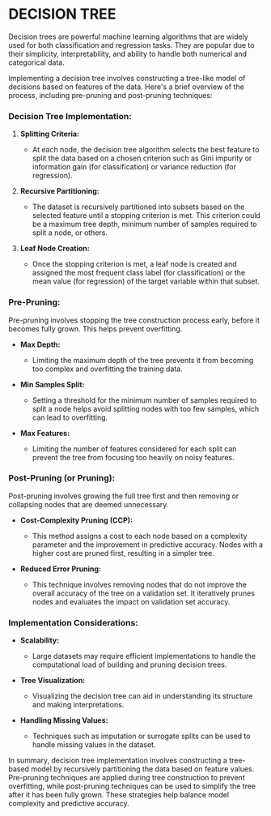# DECISION TREE
Decision trees are powerful machine learning algorithms that are widely used for both classification and regression tasks. They are popular due to their simplicity, interpretability, and ability to handle both numerical and categorical data.

Implementing a decision tree involves constructing a tree-like model of decisions based on features of the data. Here's a brief overview of the process, including pre-pruning and post-pruning techniques:

### Decision Tree Implementation:

1. **Splitting Criteria:**
   - At each node, the decision tree algorithm selects the best feature to split the data based on a chosen criterion such as Gini impurity or information gain (for classification) or variance reduction (for regression).
   
2. **Recursive Partitioning:**
   - The dataset is recursively partitioned into subsets based on the selected feature until a stopping criterion is met. This criterion could be a maximum tree depth, minimum number of samples required to split a node, or others.
   
3. **Leaf Node Creation:**
   - Once the stopping criterion is met, a leaf node is created and assigned the most frequent class label (for classification) or the mean value (for regression) of the target variable within that subset.

### Pre-Pruning:

Pre-pruning involves stopping the tree construction process early, before it becomes fully grown. This helps prevent overfitting.

- **Max Depth:**
  - Limiting the maximum depth of the tree prevents it from becoming too complex and overfitting the training data.
  
- **Min Samples Split:**
  - Setting a threshold for the minimum number of samples required to split a node helps avoid splitting nodes with too few samples, which can lead to overfitting.
  
- **Max Features:**
  - Limiting the number of features considered for each split can prevent the tree from focusing too heavily on noisy features.

### Post-Pruning (or Pruning):

Post-pruning involves growing the full tree first and then removing or collapsing nodes that are deemed unnecessary.

- **Cost-Complexity Pruning (CCP):**
  - This method assigns a cost to each node based on a complexity parameter and the improvement in predictive accuracy. Nodes with a higher cost are pruned first, resulting in a simpler tree.
  
- **Reduced Error Pruning:**
  - This technique involves removing nodes that do not improve the overall accuracy of the tree on a validation set. It iteratively prunes nodes and evaluates the impact on validation set accuracy.

### Implementation Considerations:

- **Scalability:**
  - Large datasets may require efficient implementations to handle the computational load of building and pruning decision trees.
  
- **Tree Visualization:**
  - Visualizing the decision tree can aid in understanding its structure and making interpretations.
  
- **Handling Missing Values:**
  - Techniques such as imputation or surrogate splits can be used to handle missing values in the dataset.

In summary, decision tree implementation involves constructing a tree-based model by recursively partitioning the data based on feature values. Pre-pruning techniques are applied during tree construction to prevent overfitting, while post-pruning techniques can be used to simplify the tree after it has been fully grown. These strategies help balance model complexity and predictive accuracy.
